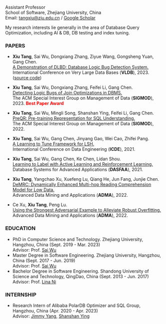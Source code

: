 Assistant Professor  
School of Software, Zhejiang University, China   
Email: tangxiu@zju.edu.cn / [Google Scholar](https://scholar.google.com/citations?hl=zh-CN&user=INkJByIAAAAJ)  

My research interests lie generally in the area of Database Query Optimization, including AI & DB, DB testing and index tuning.

### PAPERS

- **Xiu Tang**, Sai Wu, Dongxiang Zhang, Ziyue Wang, Gongsheng Yuan, Gang Chen.  
  [A Demonstration of DLBD: Database Logic Bug Detection System.](https://www.vldb.org/pvldb/vol16/p3914-wu.pdf)  
  International Conference on Very Large Data Bases (**VLDB**), 2023. ([source code](https://github.com/xiutangzju/dlbd))    

- **Xiu Tang**, Sai Wu, Dongxiang Zhang, Feifei Li, Gang Chen.  
  [Detecting Logic Bugs of Join Optimizations in DBMS.](https://dl.acm.org/doi/10.1145/3588909)   
  The ACM Special Interest Group on Management of Data (**SIGMOD**), 2023. <font color=red><b> Best Paper Award </b></font>  

- **Xiu Tang**, Sai Wu, Mingli Song, Shanshan Ying, Feifei Li, Gang Chen.  
  [PreQR: Pre-training Representation for SQL Understanding.](https://dl.acm.org/doi/10.1145/3514221.3517878)  
  The ACM Special Interest Group on Management of Data (**SIGMOD**), 2022.  
  
- **Xiu Tang**, Sai Wu, Gang Chen, Jinyang Gao, Wei Cao, Zhifei Pang.  
  [A Learning to Tune Framework for LSH.](https://ieeexplore.ieee.org/document/9458776)  
  International Conference on Data Engineering (**ICDE**), 2021.  
  
- **Xiu Tang**, Sai Wu, Gang Chen, Ke Chen, Lidan Shou.  
  [Learning to Label with Active Learning and Reinforcement Learning.](https://link.springer.com/chapter/10.1007/978-3-030-73197-7_36)  
  Database Systems for Advanced Applications (**DASFAA**), 2021.  
  
- **Xiu Tang**, Yangchao Xu, Xuefeng Lu, Qiang He, Jun Fang, Junjie Chen.  
  [DeMRC: Dynamically Enhanced Multi-hop Reading Comprehension Model for Low Data.](https://link.springer.com/chapter/10.1007/978-3-031-22137-8_4)  
  Advanced Data Mining and Applications (**ADMA**), 2022.    
  
- Ce Xu, **Xiu Tang**, Peng Lu.    
  [Using the Strongest Adversarial Example to Alleviate Robust Overfitting.](https://link.springer.com/chapter/10.1007/978-3-031-22137-8_27)  
  Advanced Data Mining and Applications (**ADMA**), 2022.    

### EDUCATION

- PhD in Computer Science and Technology. Zhejiang University, Hangzhou, China (Sept. 2019 - Mar. 2023)  
  Advisor: Prof. [Sai Wu](https://scholar.google.com/citations?hl=zh-CN&user=RMaqDKAAAAAJ)  
- Master Degree in Software Engineering. Zhejiang University, Hangzhou, China (Sept. 2017 - Jun. 2019)  
  Advisor: Prof. [Sai Wu](https://scholar.google.com/citations?hl=zh-CN&user=RMaqDKAAAAAJ) 
- Bachelor Degree in Software Engineering. Shandong University of Science and Technology, QingDao, China (Sept. 2013 - Jun. 2017)  
  Advisor: Prof. [Lina Ni](https://dblp.uni-trier.de/pid/47/6972.html)

### INTERNSHIP
- Research Intern of Alibaba PolarDB Optimizer and SQL Group, Hangzhou, China (Apr. 2020 - Apr. 2023)   
  Advisor: [Jimmy Yang](https://dblp.uni-trier.de/pid/295/3640.html), [Shanshan Ying](https://dblp.org/pid/80/9726.html)  
